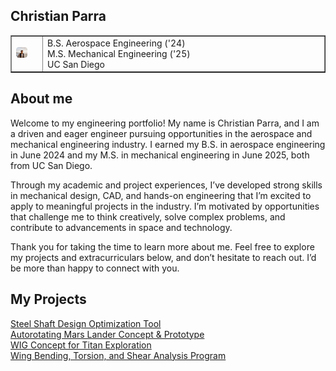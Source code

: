 
## Christian Parra<br/>
<table border= "none" padding="0" > 
  <tbody> 
    <tr> 
      <td style="width:10%"> <img src="/docs/facecard.jpeg" width="50%" style="border-radius:25%"></td>
      <td style="text-align: left">B.S. Aerospace Engineering ('24)<br/>
          M.S. Mechanical Engineering ('25)<br/>
          UC San Diego</td>
    </tr>
  </tbody>
</table>

## About me
Welcome to my engineering portfolio! My name is Christian Parra, and I am a driven and eager engineer pursuing opportunities in the aerospace and mechanical engineering industry. I earned my B.S. in aerospace engineering in June 2024 and my M.S. in mechanical engineering in June 2025, both from UC San Diego. <br/>

Through my academic and project experiences, I’ve developed strong skills in mechanical design, CAD, and hands-on engineering that I’m excited to apply to meaningful projects in the industry. I’m motivated by opportunities that challenge me to think creatively, solve complex problems, and contribute to advancements in space and technology.<br/>

Thank you for taking the time to learn more about me. Feel free to explore my projects and extracurriculars below, and don’t hesitate to reach out. I’d be more than happy to connect with you.

## My Projects
<a href="https://parrachristian.github.io/SteelShaft" class="btn" > Steel Shaft Design Optimization Tool</a> <br/>
<a href="https://parrachristian.github.io/WingBTS" class="btn" > Autorotating Mars Lander Concept & Prototype</a> <br/>
<a href="https://parrachristian.github.io/WIG" class="btn" > WIG Concept for Titan Exploration</a> <br/>
<a href="https://parrachristian.github.io/AeroLoads" class="btn" > Wing Bending, Torsion, and Shear Analysis Program</a>



